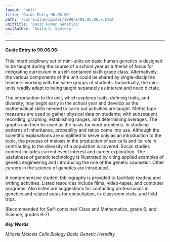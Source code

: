 ```yaml
---
layout: 'unit'
title: 'Guide Entry 90.06.06'
path: '/curriculum/guides/1990/6/90.06.06.x.html'
unitTitle: 'Basic Human Genetics'
unitAuthor: 'Anita G. Santora'
---
```


<body>
<hr/>
 <h4>
  Guide Entry to 90.06.06:
 </h4>
 This interdisciplinary set of mini-units on basic human genetics is designed to be taught during the course of a school year as a theme of focus for integrating curriculum in a self-contained sixth grade class. Alternatively, the various components of the unit could be shared by single-discipline teachers working with the same groups of students. Individually, the mini-units readily adapt to being taught separately as interest and need dictate.
 <p>
  The introduction to the unit, which explores traits, defining traits, and diversity, may begin early in the school year and develop as the mathematical skills needed to carry out activities are taught. Metric tape measures are used to gather physical data on students; with subsequent recording, graphing, establishing ranges, and determining averages. The graphs can then be used as the basis for word problems. In studying patterns of inheritance, probability and ratios come into use. Although the scientific explanations are simplified to serve only as an introduction to the topic, the process of meiosis in the production of sex cells and its role in contributing to the diversity of a population is covered. Social studies content includes current event interest and career exploration. The usefulness of genetic technology is illustrated by citing applied examples of genetic engineering and introducing the role of the genetic counselor. Other careers in the science of genetics are introduced.
 </p>
 <p>
  A comprehensive student bibliography is provided to facilitate reading and writing activities. Listed resources include films, video-tapes, and computer programs. Also listed are suggestions for contacting professionals in genetics and related areas for consultation, in-classroom visits, and field trips.
 </p>
 <p>
  (Recommended for Self-contained Class and Mathematics, grade 6; and Science, grades 6-7)
 </p>
<p>
  <b>
   <i>
    Key Words
   </i>
  </b>
  <br/>
 </p>
 <p>
  <i>
   Mitosis Meiosis Cells Biology Basic Genetic Heredity
  </i>
 </p>

</body>
